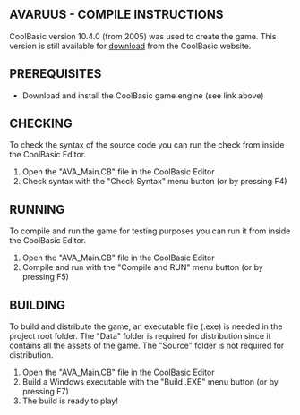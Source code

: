 AVARUUS - COMPILE INSTRUCTIONS
----------------------------------------------------------------

CoolBasic version 10.4.0 (from 2005) was used to create the
game. This version is still available for
[download](https://www.coolbasic.com) from the CoolBasic
website.

PREREQUISITES
----------------------------------------------------------------

- Download and install the CoolBasic game engine (see link
above)

CHECKING
----------------------------------------------------------------

To check the syntax of the source code you can run the check from inside the CoolBasic Editor.

1. Open the "AVA_Main.CB" file in the CoolBasic Editor
2. Check syntax with the "Check Syntax" menu button (or by
pressing F4)

RUNNING
----------------------------------------------------------------

To compile and run the game for testing purposes you can run it
from inside the CoolBasic Editor.

1. Open the "AVA_Main.CB" file in the CoolBasic Editor
2. Compile and run with the "Compile and RUN" menu button (or by
pressing F5)

BUILDING
----------------------------------------------------------------

To build and distribute the game, an executable file (.exe) is
needed in the project root folder. The "Data" folder is required
for distribution since it contains all the assets of the game.
The "Source" folder is not required for distribution.

1. Open the "AVA_Main.CB" file in the CoolBasic Editor
2. Build a Windows executable with the "Build .EXE" menu button
(or by pressing F7)
3. The build is ready to play!
